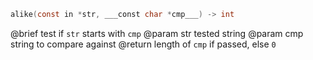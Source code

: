 ```c
alike(const in *str, ___const char *cmp___) -> int
```

@brief test if `str` starts with `cmp`
@param str tested string
@param cmp string to compare against
@return length of `cmp` if passed, else `0`
